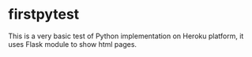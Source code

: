 # firstpytest
This is a very basic test of Python implementation on Heroku platform,
it uses Flask module to show html pages.



